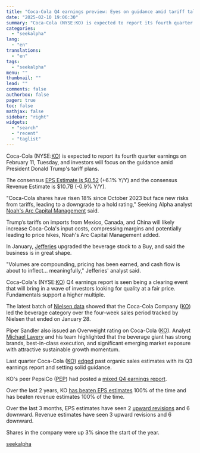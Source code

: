 ```yaml
---
title: "Coca-Cola Q4 earnings preview: Eyes on guidance amid tariff talks"
date: "2025-02-10 19:06:30"
summary: "Coca-Cola (NYSE:KO) is expected to report its fourth quarter earnings on February 11, Tuesday, and investors will focus on the guidance amid President Donald Trump's tariff plans. The consensus EPS Estimate is $0.52 (+6.1% Y/Y) and the consensus Revenue Estimate is $10.7B (-0.9% Y/Y). \"Coca-Cola shares have risen 18% since..."
categories:
  - "seekalpha"
lang:
  - "en"
translations:
  - "en"
tags:
  - "seekalpha"
menu: ""
thumbnail: ""
lead: ""
comments: false
authorbox: false
pager: true
toc: false
mathjax: false
sidebar: "right"
widgets:
  - "search"
  - "recent"
  - "taglist"
---
```


Coca-Cola (NYSE:[KO](https://seekingalpha.com/symbol/KO "The Coca-Cola Company")) is expected to report its fourth quarter earnings on February 11, Tuesday, and investors will focus on the guidance amid President Donald Trump's tariff plans.

The consensus [EPS Estimate is $0.52](https://seekingalpha.com/symbol/KO/earnings/estimates) (+6.1% Y/Y) and the consensus Revenue Estimate is $10.7B (-0.9% Y/Y).

"Coca-Cola shares have risen 18% since October 2023 but face new risks from tariffs, leading to a downgrade to a hold rating," Seeking Alpha analyst [Noah's Arc Capital Management](https://seekingalpha.com/author/noah-s-arc-capital-management "Noah's Arc Capital Management") said.

Trump’s tariffs on imports from Mexico, Canada, and China will likely increase Coca-Cola's input costs, compressing margins and potentially leading to price hikes, Noah's Arc Capital Management added.

In January, [Jefferies](https://seekingalpha.com/news/4400714-coca-cola-gains-after-jefferies-turns-bullish-ahead-of-earnings "Jefferies") upgraded the beverage stock to a Buy, and said the business is in great shape.

"Volumes are compounding, pricing has been earned, and cash flow is about to inflect... meaningfully," Jefferies' analyst said.

Coca-Cola's (NYSE:[KO](https://seekingalpha.com/symbol/KO "The Coca-Cola Company")) Q4 earnings report is seen being a clearing event that will bring in a wave of investors looking for quality at a fair price. Fundamentals support a higher multiple.

The latest batch of [Nielsen data](https://seekingalpha.com/news/4402762-consumer-data-coca-cola-procter-gamble-and-sazerac-impress-in-the-latest-nielsen-report "Nielsen data") showed that the Coca-Cola Company ([KO](https://seekingalpha.com/symbol/KO "The Coca-Cola Company")) led the beverage category over the four-week sales period tracked by Nielsen that ended on January 28.

Piper Sandler also issued an Overweight rating on Coca-Cola ([KO](https://seekingalpha.com/symbol/KO "The Coca-Cola Company")). Analyst [Michael Lavery](https://seekingalpha.com/news/4392990-coca-cola-and-pepsico-land-bull-ratings-at-piper-sandler "Michael Lavery") and his team highlighted that the beverage giant has strong brands, best-in-class execution, and significant emerging market exposure with attractive sustainable growth momentum.

Last quarter Coca-Cola ([KO](https://seekingalpha.com/symbol/KO "The Coca-Cola Company")) [edged](https://seekingalpha.com/news/4194034-key-takeaways-from-coca-colas-earnings-report "edged") past organic sales estimates with its Q3 earnings report and setting solid guidance.

KO's peer PepsiCo ([PEP](https://seekingalpha.com/symbol/PEP "PepsiCo, Inc.")) had posted a [mixed Q4 earnings report](https://seekingalpha.com/news/4402553-pepsico-declines-after-missing-organic-sales-expectations-coca-cola-and-keurig-dr-pepper-also-dip "mixed Q4 earnings report").

Over the last 2 years, KO [has beaten EPS estimates](https://seekingalpha.com/symbol/KO/earnings/eps-surprise-summary) 100% of the time and has beaten revenue estimates 100% of the time.

Over the last 3 months, EPS estimates have seen 2 [upward revisions](https://seekingalpha.com/symbol/KO/earnings/revisions) and 6 downward. Revenue estimates have seen 3 upward revisions and 6 downward.

Shares in the company were up 3% since the start of the year.

[seekalpha](https://seekingalpha.com/news/4405622-coca-cola-q4-earnings-preview-eyes-on-guidance-amid-tariff-talks)
